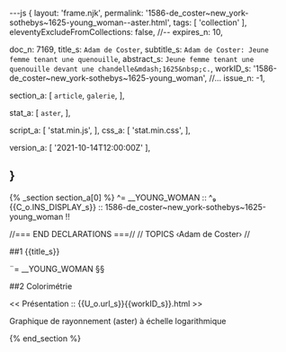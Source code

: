---js
{
  layout:    'frame.njk',
  permalink: '1586-de_coster~new_york-sothebys~1625-young_woman--aster.html',
  tags:      [ 'collection' ],
  eleventyExcludeFromCollections: false,
  //-- expires_n: 10,

  doc_n:      7169,
  title_s:    `Adam de Coster`,
  subtitle_s: `Adam de Coster: Jeune femme tenant une quenouille`,
  abstract_s: `Jeune femme tenant une quenouille devant une chandelle&mdash;1625&nbsp;c.`,
  workID_s:   '1586-de_coster~new_york-sothebys~1625-young_woman',
  //... issue_n: -1,

  section_a:
  [
    `article`,
    `galerie`,
  ],

  stat_a:
  [
    `aster`,
  ],

  script_a:
  [
    'stat.min.js',
  ],
  css_a:
  [
    'stat.min.css',
  ],

  version_a:
  [
    '2021-10-14T12:00:00Z'
  ],

}
---
{% _section section_a[0] %}
^=  __YOUNG_WOMAN  ::
^₉  {{C_o.INS_DISPLAY_s}}  :: 1586-de_coster~new_york-sothebys~1625-young_woman !!

//=== END DECLARATIONS ===//
//  TOPICS
‹Adam de Coster›
//



##1  {{title_s}}

¨=  __YOUNG_WOMAN  §§




##2  Colorimétrie

<<  Présentation  ::  {{U_o.url_s}}{{workID_s}}.html  >>

Graphique de rayonnement (aster) à échelle logarithmique

{% end_section %}
